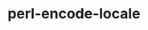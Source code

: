 ---
title: "perl-encode-locale"
layout: cache
categories: [package, develop]
meta: {"versions": ["1.05"], "compilers": ["gcc@=7.3.1"], "oss": ["amzn2"], "platforms": ["linux"], "targets": ["aarch64", "neoverse_n1", "x86_64_v3"], "stacks": ["aws-ahug", "aws-ahug-aarch64", "root"], "num_specs": 9, "num_specs_by_stack": {"aws-ahug-aarch64": 8, "root": 9, "aws-ahug": 1}}
spec_details: [{"hash": "5xrpwe7zirxgxomfyn7x6zyf3pjcyk34", "compiler": "gcc@=7.3.1", "versions": ["1.05"], "os": "amzn2", "platform": "linux", "target": "aarch64", "variants": ["build_system=perl"], "stacks": ["aws-ahug-aarch64", "root"], "size": "-", "tarball": "https://binaries.spack.io/develop/build_cache/linux-amzn2-aarch64/gcc-7.3.1/perl-encode-locale-1.05/linux-amzn2-aarch64-gcc-7.3.1-perl-encode-locale-1.05-5xrpwe7zirxgxomfyn7x6zyf3pjcyk34.spack"}, {"hash": "rl2o57bcgvzxp3ubv3m726b76rdt53iy", "compiler": "gcc@=7.3.1", "versions": ["1.05"], "os": "amzn2", "platform": "linux", "target": "aarch64", "variants": ["build_system=perl"], "stacks": ["aws-ahug-aarch64", "root"], "size": "-", "tarball": "https://binaries.spack.io/develop/build_cache/linux-amzn2-aarch64/gcc-7.3.1/perl-encode-locale-1.05/linux-amzn2-aarch64-gcc-7.3.1-perl-encode-locale-1.05-rl2o57bcgvzxp3ubv3m726b76rdt53iy.spack"}, {"hash": "kst6vmdzude5imh3lu4jxqor5nfzyesa", "compiler": "gcc@=7.3.1", "versions": ["1.05"], "os": "amzn2", "platform": "linux", "target": "aarch64", "variants": ["build_system=perl"], "stacks": ["aws-ahug-aarch64", "root"], "size": "-", "tarball": "https://binaries.spack.io/develop/build_cache/linux-amzn2-aarch64/gcc-7.3.1/perl-encode-locale-1.05/linux-amzn2-aarch64-gcc-7.3.1-perl-encode-locale-1.05-kst6vmdzude5imh3lu4jxqor5nfzyesa.spack"}, {"hash": "abevjplcaxaniyyncsypdpui6nl57exx", "compiler": "gcc@=7.3.1", "versions": ["1.05"], "os": "amzn2", "platform": "linux", "target": "aarch64", "variants": ["build_system=perl"], "stacks": ["aws-ahug-aarch64", "root"], "size": "-", "tarball": "https://binaries.spack.io/develop/build_cache/linux-amzn2-aarch64/gcc-7.3.1/perl-encode-locale-1.05/linux-amzn2-aarch64-gcc-7.3.1-perl-encode-locale-1.05-abevjplcaxaniyyncsypdpui6nl57exx.spack"}, {"hash": "q4gsqi344gtslkyrlkbe3ihw7dr44hzz", "compiler": "gcc@=7.3.1", "versions": ["1.05"], "os": "amzn2", "platform": "linux", "target": "neoverse_n1", "variants": ["build_system=perl"], "stacks": ["aws-ahug-aarch64", "root"], "size": "-", "tarball": "https://binaries.spack.io/develop/build_cache/linux-amzn2-neoverse_n1/gcc-7.3.1/perl-encode-locale-1.05/linux-amzn2-neoverse_n1-gcc-7.3.1-perl-encode-locale-1.05-q4gsqi344gtslkyrlkbe3ihw7dr44hzz.spack"}, {"hash": "gswioybsmcisimfjtk2cl53kybmqojib", "compiler": "gcc@=7.3.1", "versions": ["1.05"], "os": "amzn2", "platform": "linux", "target": "neoverse_n1", "variants": ["build_system=perl"], "stacks": ["aws-ahug-aarch64", "root"], "size": "-", "tarball": "https://binaries.spack.io/develop/build_cache/linux-amzn2-neoverse_n1/gcc-7.3.1/perl-encode-locale-1.05/linux-amzn2-neoverse_n1-gcc-7.3.1-perl-encode-locale-1.05-gswioybsmcisimfjtk2cl53kybmqojib.spack"}, {"hash": "mnhs4kmq2oqil2zar2mdrgrug4polqcg", "compiler": "gcc@=7.3.1", "versions": ["1.05"], "os": "amzn2", "platform": "linux", "target": "neoverse_n1", "variants": ["build_system=perl"], "stacks": ["aws-ahug-aarch64", "root"], "size": "-", "tarball": "https://binaries.spack.io/develop/build_cache/linux-amzn2-neoverse_n1/gcc-7.3.1/perl-encode-locale-1.05/linux-amzn2-neoverse_n1-gcc-7.3.1-perl-encode-locale-1.05-mnhs4kmq2oqil2zar2mdrgrug4polqcg.spack"}, {"hash": "6qh6ygprnsdjuns33g34zrm565zyq7tx", "compiler": "gcc@=7.3.1", "versions": ["1.05"], "os": "amzn2", "platform": "linux", "target": "neoverse_n1", "variants": ["build_system=perl"], "stacks": ["aws-ahug-aarch64", "root"], "size": "-", "tarball": "https://binaries.spack.io/develop/build_cache/linux-amzn2-neoverse_n1/gcc-7.3.1/perl-encode-locale-1.05/linux-amzn2-neoverse_n1-gcc-7.3.1-perl-encode-locale-1.05-6qh6ygprnsdjuns33g34zrm565zyq7tx.spack"}, {"hash": "5cmf3a6b4qjc5twcmt57hpju32rn6ulc", "compiler": "gcc@=7.3.1", "versions": ["1.05"], "os": "amzn2", "platform": "linux", "target": "x86_64_v3", "variants": ["build_system=perl"], "stacks": ["aws-ahug", "root"], "size": "-", "tarball": "https://binaries.spack.io/develop/build_cache/linux-amzn2-x86_64_v3/gcc-7.3.1/perl-encode-locale-1.05/linux-amzn2-x86_64_v3-gcc-7.3.1-perl-encode-locale-1.05-5cmf3a6b4qjc5twcmt57hpju32rn6ulc.spack"}]
---